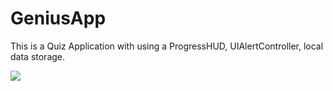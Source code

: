 # GeniusApp

This is a Quiz Application with using a ProgressHUD, UIAlertController, local data storage.

![](GeniusApp.gif)

